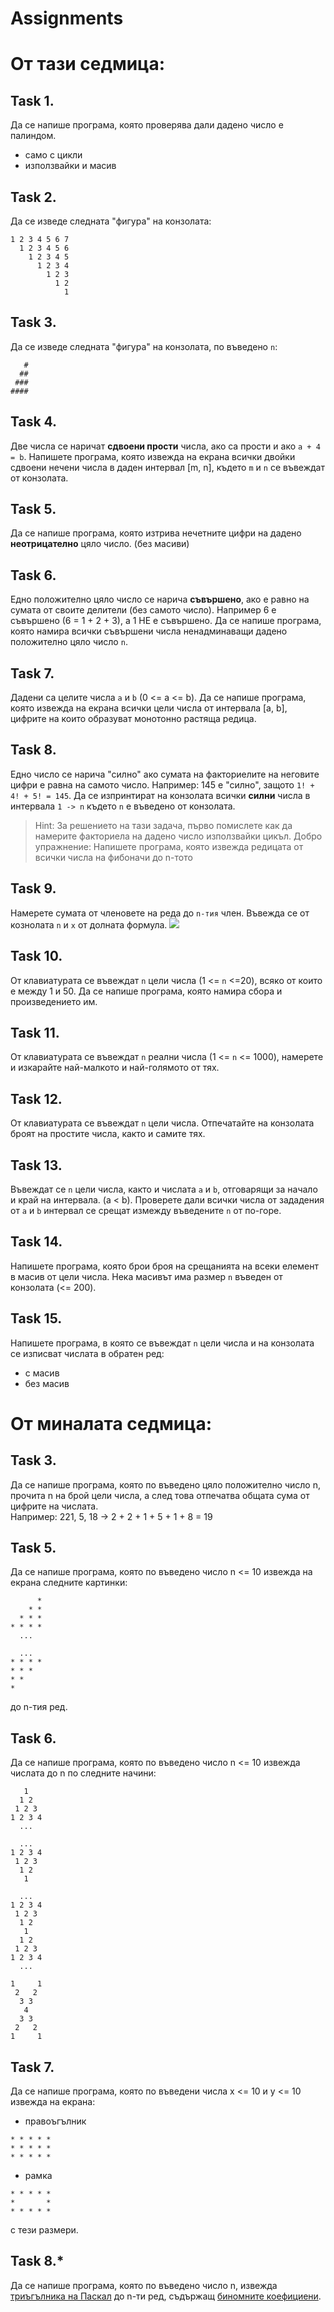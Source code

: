 # Assignments

# От тази седмица: 

## Task 1. 
Да се напише програма, която проверява дали дадено число е палиндом.
- само с цикли
- използвайки и масив

## Task 2. 
Да се изведе следната "фигура" на конзолата:
```
1 2 3 4 5 6 7
  1 2 3 4 5 6
    1 2 3 4 5
      1 2 3 4
        1 2 3
          1 2
            1
```

## Task 3. 
Да се изведе следната "фигура" на конзолата, по въведено `n`:
```
   #
  ##
 ###
####
```

## Task 4. 
Две числа се наричат **сдвоени прости** числа, ако са прости и ако `a + 4 = b`. Напишете  програма, която извежда на екрана всички двойки сдвоени нечени числа в даден интервал [m, n], където `m` и `n` се въвеждат от конзолата.

## Task 5. 
Да се напише програма, която изтрива нечетните цифри на дадено **неотрицателно** цяло число. (без масиви)

## Task 6. 
Едно положително цяло число се нарича **съвършено**, ако е равно на сумата от своите делители (без самото число). Например 6 е съвършено (6 = 1 + 2 + 3), а 1 НЕ е съвършено. Да се напише програма, която намира всички съвършени числа ненадминаващи дадено положително цяло число `n`. 

## Task 7. 
Дадени са целите числа `a` и `b` (0 <= а <= b). Да се напише програма, която извежда на екрана всички цели числа от интервала [a, b], цифрите на които образуват монотонно растяща редица.

## Task 8. 
Едно число се нарича "силно" ако сумата на факториелите на неговите цифри е равна на самото число. Например: 145 е "силно", защото `1! + 4! + 5! = 145`. Да се изпринтират на конзолата всички **силни** числа в интервала `1 -> n` където `n` е въведено от конзолата.
> Hint: За решението на тази задача, първо помислете как да намерите факториела на дадено число използвайки цикъл.
> Добро упражнение: Напишете програма, която извежда редицата от всички числа на фибоначи до n-тото

## Task 9. 
Намерете сумата от членовете на реда до `n-тия` член. Въвежда се от кознолата `n` и `x` от долната формула.
[<img src="https://i.ibb.co/JRJMcbZ/s1.jpg">]()

## Task 10. 
От клавиатурата се въвеждат `n` цели числа (1 <= `n` <=20), всяко от които е между 1 и 50. Да се напише програма, която намира сбора и произведението им.

## Task 11. 
От клавиатурата се въвеждат `n` реални числа (1 <= `n` <= 1000), намерете и изкарайте най-малкото и най-голямото от тях.

## Task 12. 
От клавиатурата се въвеждат `n` цели числа. Отпечатайте на конзолата броят на простите числа, както и самите тях.

## Task 13. 
Въвеждат се `n` цели числа, както и числата `a` и `b`, отговарящи за начало и край на интервала. (a < b). Проверете дали всички числа от зададения от `a` и `b` интервал се срещат измежду въведените `n` от по-горе.

## Task 14. 
Напишете програма, която брои броя на срещанията на всеки елемент в масив от цели числа. Нека масивът има размер `n` въведен от конзолата (<= 200).

## Task 15. 
Напишете програма, в която се въвеждат `n` цели числа и на конзолата се изписват числата в обратен ред:
- с масив
- без масив

# От миналата седмица: 

## Task 3.
Да се напише програма, която по въведено цяло положително число n, прочита n на брой цели числа, а след това отпечатва общата сума от цифрите на числата.  
Например: 221, 5, 18 -> 2 + 2 + 1 + 5 + 1 + 8 = 19

## Task 5.
Да се напише програма, която по въведено число n <= 10 извежда на екрана следните картинки:
```
      *
    * *
  * * *
* * * *
  ...
```

```
  ...
* * * *
* * *
* *
*
```
до n-тия ред.

## Task 6.
Да се напише програма, която по въведено число n <= 10 извежда числата до n по следните начини:
```
   1
  1 2
 1 2 3 
1 2 3 4 
  ...
```
```
  ...
1 2 3 4
 1 2 3
  1 2
   1
```
```
  ...
1 2 3 4
 1 2 3
  1 2 
   1
  1 2
 1 2 3 
1 2 3 4 
  ...
```
```
1     1
 2   2
  3 3 
   4
  3 3
 2   2 
1     1 
```

## Task 7.
Да се напише програма, която по въведени числа x <= 10 и y <= 10 извежда на екрана:
- правоъгълник 

```
* * * * *
* * * * *
* * * * *
```
- рамка

```
* * * * *
*       *
* * * * *
```
с тези размери.

## Task 8.*
Да се напише програма, която по въведено число n, извежда [триъгълника на Паскал](https://bg.wikipedia.org/wiki/Триъгълник_на_Паскал) до n-ти ред, съдържащ [биномните коефициени](https://bg.wikipedia.org/wiki/Биномен_коефициент).